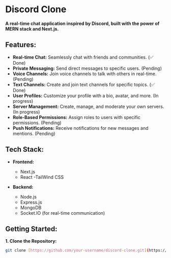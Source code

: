 # Discord Clone

**A real-time chat application inspired by Discord, built with the power of MERN stack and Next.js.**

## Features:

* **Real-time Chat:** Seamlessly chat with friends and communities. (✅ Done)
* **Private Messaging:** Send direct messages to specific users. (Pending)
* **Voice Channels:** Join voice channels to talk with others in real-time. (Pending)
* **Text Channels:** Create and join text channels for specific topics. (✅ Done)
* **User Profiles:** Customize your profile with a bio, avatar, and more. (In progress)
* **Server Management:** Create, manage, and moderate your own servers. (In progress)
* **Role-Based Permissions:** Assign roles to users with specific permissions. (Pending)
* **Push Notifications:** Receive notifications for new messages and mentions. (Pending)

## Tech Stack:

* **Frontend:**
  - Next.js
  - React
  -TailWind CSS

* **Backend:**
  - Node.js
  - Express.js
  - MongoDB
  - Socket.IO (for real-time communication)

## Getting Started:

**1. Clone the Repository:**

```bash
git clone [https://github.com/your-username/discord-clone.git](https://github.com/your-username/discord-clone.git)